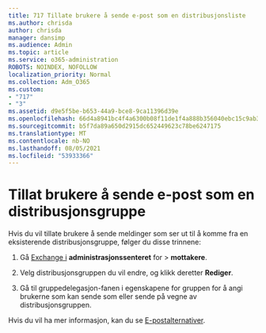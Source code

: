 ```yaml
---
title: 717 Tillate brukere å sende e-post som en distribusjonsliste
ms.author: chrisda
author: chrisda
manager: dansimp
ms.audience: Admin
ms.topic: article
ms.service: o365-administration
ROBOTS: NOINDEX, NOFOLLOW
localization_priority: Normal
ms.collection: Adm_O365
ms.custom:
- "717"
- "3"
ms.assetid: d9e5f5be-b653-44a9-bce8-9ca11396d39e
ms.openlocfilehash: 66d4a8941bc4f4a6300b08f11de1f4a888b356040ebc15c9ab37677d19da82c4
ms.sourcegitcommit: b5f7da89a650d2915dc652449623c78be6247175
ms.translationtype: MT
ms.contentlocale: nb-NO
ms.lasthandoff: 08/05/2021
ms.locfileid: "53933366"
---
```

# <a name="allow-users-to-send-email-as-a-distribution-group"></a>Tillat brukere å sende e-post som en distribusjonsgruppe

Hvis du vil tillate brukere å sende meldinger som ser ut til å komme fra en eksisterende distribusjonsgruppe, følger du disse trinnene:

1. Gå [Exchange i](https://outlook.office365.com/ecp/) **administrasjonssenteret** for \> **mottakere**.

2. Velg distribusjonsgruppen du vil endre, og klikk deretter **Rediger**.

3. Gå til gruppedelegasjon-fanen  i egenskapene for gruppen for å angi brukerne som kan sende som eller sende på vegne av distribusjonsgruppen.

Hvis du vil ha mer informasjon, kan du se [E-postalternativer](https://technet.microsoft.com/library/bb124513.aspx#groupdelegation).
